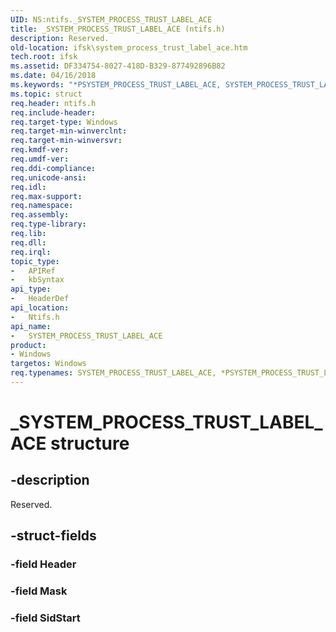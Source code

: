 ```yaml
---
UID: NS:ntifs._SYSTEM_PROCESS_TRUST_LABEL_ACE
title: _SYSTEM_PROCESS_TRUST_LABEL_ACE (ntifs.h)
description: Reserved.
old-location: ifsk\system_process_trust_label_ace.htm
tech.root: ifsk
ms.assetid: DF334754-8027-418D-B329-877492896B82
ms.date: 04/16/2018
ms.keywords: "*PSYSTEM_PROCESS_TRUST_LABEL_ACE, SYSTEM_PROCESS_TRUST_LABEL_ACE, SYSTEM_PROCESS_TRUST_LABEL_ACE structure [Installable File System Drivers], _SYSTEM_PROCESS_TRUST_LABEL_ACE, ifsk.system_process_trust_label_ace, ntifs/SYSTEM_PROCESS_TRUST_LABEL_ACE"
ms.topic: struct
req.header: ntifs.h
req.include-header: 
req.target-type: Windows
req.target-min-winverclnt: 
req.target-min-winversvr: 
req.kmdf-ver: 
req.umdf-ver: 
req.ddi-compliance: 
req.unicode-ansi: 
req.idl: 
req.max-support: 
req.namespace: 
req.assembly: 
req.type-library: 
req.lib: 
req.dll: 
req.irql: 
topic_type:
-	APIRef
-	kbSyntax
api_type:
-	HeaderDef
api_location:
-	Ntifs.h
api_name:
-	SYSTEM_PROCESS_TRUST_LABEL_ACE
product:
- Windows
targetos: Windows
req.typenames: SYSTEM_PROCESS_TRUST_LABEL_ACE, *PSYSTEM_PROCESS_TRUST_LABEL_ACE
---
```


# _SYSTEM_PROCESS_TRUST_LABEL_ACE structure


## -description


Reserved.


## -struct-fields




### -field Header


### -field Mask


### -field SidStart

